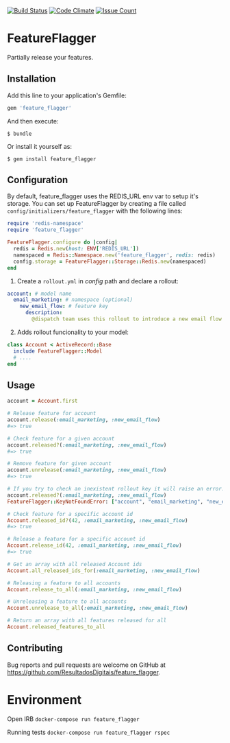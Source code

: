 [![Build Status](https://travis-ci.org/ResultadosDigitais/feature_flagger.svg?branch=master)](https://travis-ci.org/ResultadosDigitais/feature_flagger) [![Code Climate](https://codeclimate.com/github/ResultadosDigitais/feature_flagger/badges/gpa.svg)](https://codeclimate.com/github/ResultadosDigitais/feature_flagger) [![Issue Count](https://codeclimate.com/github/ResultadosDigitais/feature_flagger/badges/issue_count.svg)](https://codeclimate.com/github/ResultadosDigitais/feature_flagger)

# FeatureFlagger

Partially release your features.

## Installation

Add this line to your application's Gemfile:

```ruby
gem 'feature_flagger'
```

And then execute:

    $ bundle

Or install it yourself as:

    $ gem install feature_flagger


## Configuration

By default, feature_flagger uses the REDIS_URL env var to setup it's storage.
You can set up FeatureFlagger by creating a file called ```config/initializers/feature_flagger``` with the following lines:
```ruby
require 'redis-namespace'
require 'feature_flagger'

FeatureFlagger.configure do |config|
  redis = Redis.new(host: ENV['REDIS_URL'])
  namespaced = Redis::Namespace.new('feature_flagger', redis: redis)
  config.storage = FeatureFlagger::Storage::Redis.new(namespaced)
end
```

1. Create a `rollout.yml` in _config_ path and declare a rollout:
```yml
account: # model name
  email_marketing: # namespace (optional)
    new_email_flow: # feature key
      description:
        @dispatch team uses this rollout to introduce a new email flow for certains users. Read more at [link]
```

2. Adds rollout funcionality to your model:
```ruby
class Account < ActiveRecord::Base
  include FeatureFlagger::Model
  # ....
end
```

## Usage

```ruby
account = Account.first

# Release feature for account
account.release(:email_marketing, :new_email_flow)
#=> true

# Check feature for a given account
account.released?(:email_marketing, :new_email_flow)
#=> true

# Remove feature for given account
account.unrelease(:email_marketing, :new_email_flow)
#=> true

# If you try to check an inexistent rollout key it will raise an error.
account.released?(:email_marketing, :new_email_flow)
FeatureFlagger::KeyNotFoundError: ["account", "email_marketing", "new_email_flo"]

# Check feature for a specific account id
Account.released_id?(42, :email_marketing, :new_email_flow)
#=> true

# Release a feature for a specific account id
Account.release_id(42, :email_marketing, :new_email_flow)
#=> true

# Get an array with all released Account ids
Account.all_released_ids_for(:email_marketing, :new_email_flow)

# Releasing a feature to all accounts
Account.release_to_all(:email_marketing, :new_email_flow)

# Unreleasing a feature to all accounts
Account.unrelease_to_all(:email_marketing, :new_email_flow)

# Return an array with all features released for all
Account.released_features_to_all
```

## Contributing

Bug reports and pull requests are welcome on GitHub at
https://github.com/ResultadosDigitais/feature_flagger.


# Environment

Open IRB
`docker-compose run feature_flagger`

Running tests
`docker-compose run feature_flagger rspec`
